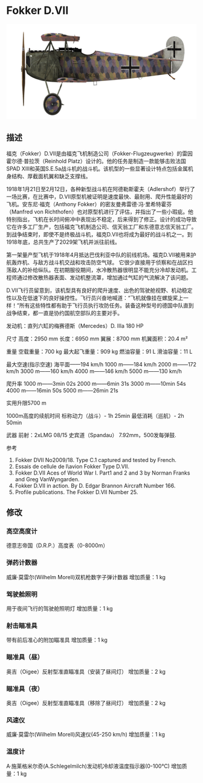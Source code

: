 # Fokker D.VII

![fokkerd7](../images/fokkerd7.png)

## 描述

福克（Fokker）D.VII是由福克飞机制造公司（Fokker-Flugzeugwerke）的雷因霍尔德·普拉茨（Reinhold Platz）设计的。他的任务是制造一款能够击败法国SPAD XIII和英国S.E.5a战斗机的战斗机。该机型的一些显著设计特点包括金属机身结构、厚截面机翼和缺乏支撑线。 

1918年1月21日至2月12日，各种新型战斗机在阿德勒斯霍夫（Adlershof）举行了一场比赛，在比赛中，D.VII原型机被证明是速度最快、最耐用、爬升性能最好的飞机。安东尼·福克（Anthony Fokker）的密友曼弗雷德·冯·里希特霍芬（Manfred von Richthofen）也对原型机进行了评估，并指出了一些小瑕疵。他特别指出，飞机在长时间俯冲中表现出不稳定，后来得到了修正。设计的成功导致它在许多工厂生产，包括福克飞机制造公司、信天翁工厂和东德意志信天翁工厂。到战争结束时，即使不是终极战斗机，福克D.VII也将成为最好的战斗机之一。到1918年底，总共生产了2029架飞机并派往前线。 

第一架量产型飞机于1918年4月抵达巴伐利亚中队的前线机场。福克D.VII被用来护航轰炸机、与敌方战斗机交战和攻击防空气球。 它很少直接用于侦察和在战区扫荡敌人的补给纵队。在初期服役期间，水冷散热器很明显不能充分冷却发动机。工程师通过修改散热器表面、发动机整流罩，增加通过气缸的气流解决了该问题。 

D.VII飞行员留意到，该机型具有良好的爬升速度、出色的驾驶舱视野、机动稳定性以及在低速下的良好操控性。飞行员兴奋地喊道：“飞机就像挂在螺旋桨上一样！”所有这些特性都有助于飞行员执行攻防任务。装备这种型号的德国中队直到战争结束，都一直是协约国航空部队的主要对手。


发动机：直列六缸的梅赛德斯（Mercedes）D. IIIa 180 HP

尺寸
高度：2950 mm
长度：6950 mm
翼展：8700 mm
机翼面积：20.4 m²

重量
空载重量：700 kg
最大起飞重量：909 kg
燃油容量：91 L
滑油容量：11 L

最大空速(指示空速)
海平面——194 km/h
1000 m——184 km/h
2000 m——172 km/h
3000 m——160 km/h
4000 m——146 km/h
5000 m——130 km/h

爬升率
1000 m——3min 02s
2000 m——6min 31s
3000 m——10min 54s
4000 m——16min 50s
5000 m——26min 21s

实用升限5700 m

1000m高度的续航时间
标称动力（战斗）- 1h 25min
最低消耗（巡航）- 2h 50min

武器
前射：2хLMG 08/15 史宾道（Spandau） 7.92mm，500发每弹鼓.

参考
1) Fokker DVII No2009/18. Type C.1 captured and tested by French.
2) Essais de cellule de l\avion Fokker Type D.VII.
3) Fokker D.VII Aces of World War I. Part1 and 2 and 3 by Norman Franks and Greg VanWyngarden.
4) Fokker D.VII in action. By D. Edgar Brannon Aircraft Number 166.
5) Profile publications. The Fokker D.VII Number 25.

## 修改


### 高空高度计

德意志帝国（D.R.P.）高度表（0-8000m）


### 弹药计数器

威廉·莫雷尔(Wilhelm Morell)双机枪数字子弹计数器
增加质量：1 kg


### 驾驶舱照明

用于夜间飞行的驾驶舱照明灯
增加质量：1 kg


### 射击瞄准具

带有前后准心的附加瞄准具
增加质量：1 kg


### 瞄准具（昼）

奥吉（Oigee）反射型准直瞄准具（安装了昼间灯）
增加质量：2 kg


### 瞄准具（夜）

奥吉（Oigee）反射型准直瞄准具（移除了昼间灯）
增加质量：2 kg


### 风速仪

威廉·莫雷尔(Wilhelm Morell)风速仪(45-250 km/h)
增加质量：1 kg
﻿

### 温度计

A·施莱格米尔奇(A.Schlegelmilch)发动机冷却液温度指示器(0-100℃)
增加质量：1 kg
